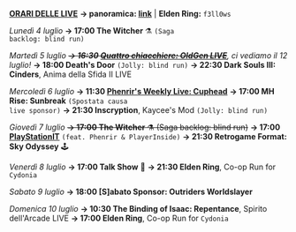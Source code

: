 <b><u>ORARI DELLE LIVE</u></b>
<b>→ panoramica: <a href="https://trello.com/b/iKwdSGf3/sabaku">link</a></b> | <b>Elden Ring:</b> <code>f3ll0ws</code>

<i>Lunedì 4 luglio</i>
<b>→ 17:00 The Witcher</b> ⚗️ <code>(Saga backlog: blind run)</code>

<i>Martedì 5 luglio</i>
<i><s><b>→ 16:30 <a href="https://www.twitch.tv/oldgenproject">Quattro chiacchiere: OldGen LIVE</a></b></s>, ci vediamo il 12 luglio!</i>
<b>→ 18:00 Death's Door</b> <code>(Jolly: blind run)</code>
<b>→ 22:30 Dark Souls III: Cinders</b>, Anima della Sfida II LIVE

<i>Mercoledì 6 luglio</i>
<b>→ 11:30 <a href="https://www.twitch.tv/phenrir_mailoki">Phenrir's Weekly Live: Cuphead</a></b>
<b>→ 17:00 MH Rise: Sunbreak</b> <code>(Spostata causa live sponsor)</code>
<b>→ 21:30 Inscryption</b>, Kaycee's Mod <code>(Jolly: blind run)</code>

<i>Giovedì 7 luglio</i>
<s><b>→ 17:00 The Witcher</b> ⚗️ (Saga backlog: blind run)</s>
<b>→ 17:00 <a href="https://www.twitch.tv/playstation_it">PlayStationIT</a></b> <code>(feat. Phenrir & PlayerInside)</code>
<b>→ 21:30 Retrogame Format: Sky Odyssey</b> 🕹️
  
<i>Venerdì 8 luglio</i>
<b>→ 17:00 Talk Show</b> 🎤
<b>→ 21:30 Elden Ring</b>, Co-op Run for <code>Cydonia</code>

<i>Sabato 9 luglio</i>
<b>→ 18:00 [S]abato Sponsor: Outriders Worldslayer</b>

<i>Domenica 10 luglio</i>
<b>→ 10:30 The Binding of Isaac: Repentance</b>, Spirito dell'Arcade LIVE
<b>→ 17:00 Elden Ring</b>, Co-op Run for <code>Cydonia</code>
